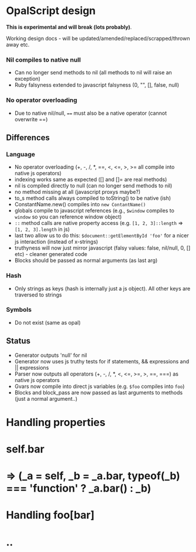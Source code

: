 # OpalScript design

**This is experimental and will break (lots probably)**.

Working design docs - will be updated/amended/replaced/scrapped/thrown away etc.

### Nil compiles to native null

* Can no longer send methods to nil (all methods to nil will raise an exception)
* Ruby falsyness extended to javascript falsyness (0, "", [], false, null)

### No operator overloading

* Due to native nil/null, `==` must also be a native operator (cannot overwrite ==)

## Differences

### Language

* No operator overloading (+, -, /, *, ==, <, <=, >, >= all compile into native js operators)
* indexing works same as expected ([] and []= are real methods)
* nil is compiled directly to null (can no longer send methods to nil)
* no method missing at all (javascript proxys maybe?)
* to_s method calls always compiled to toString() to be native (ish)
* ConstantName.new() compiles into `new ContantName()`
* globals compile to javascript references (e.g., `$window` compiles to `window` so you can reference window object)
* `::` method calls are native property access (e.g. `[1, 2, 3]::length` => `[1, 2, 3].length` in js)
* last two allow us to do this: `$document::getElementById 'foo'` for a nicer js interaction (instead of x-strings)
* truthyness will now just mirror javascript (falsy values: false, nil/null, 0, [] etc) - cleaner generated code
* Blocks should be passed as normal arguments (as last arg)

### Hash

* Only strings as keys (hash is internally just a js object). All other keys are traversed to strings

### Symbols

* Do not exist (same as opal)

## Status

* Generator outputs 'null' for nil
* Generator now uses js truthy tests for if statements, && expressions and || expressions
* Parser now outputs all operators (+, -, /, *, <, <=, >=, >, ==, ===) as native js operators
* Gvars now compile into direct js variables (e.g. `$foo` compiles into `foo`)
* Blocks and block_pass are now passed as last arguments to methods (just a normal argument..)


##
# Handling properties
# #######
#
# self.bar
# => (_a = self, _b = _a.bar, typeof(_b) === 'function' ? _a.bar() : _b)

##
# Handling foo[bar]
# #################
#
# ..
